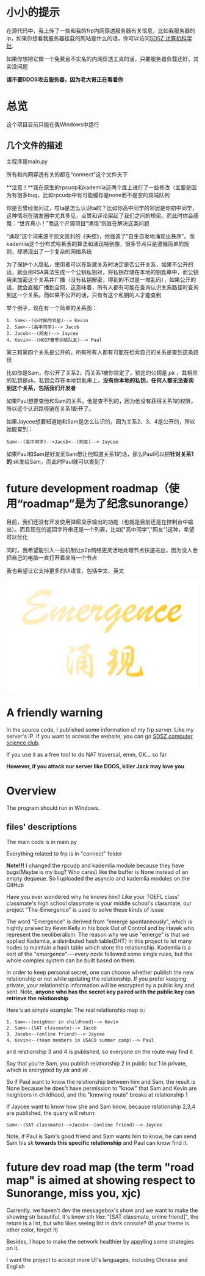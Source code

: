 # 小小的提示

在源代码中，我上传了一些和我的frp内网穿透服务器有关信息，比如我服务器的ip，如果你想看我服务器挂载的网站是什么的话，你可以访问[SDSZ 计算机科学社](sdszalg.cn).

如果你想把它做一个免费且不实名的内网穿透工具的话，只要服务器负载还好，其实没问题

**请不要DDOS攻击服务器，因为老大哥正在看着你**

# 总览

这个项目目前只能在我Windows中运行

## 几个文件的描述

主程序是main.py

所有和内网穿透有关的都在“connect”这个文件夹下

**注意！**我在原生的rpcudp和kademlia这两个库上进行了一些修改（主要是因为有很多bug，比如rpcudp中有可能缓存是none而不是空的双端队列

你是否曾经发问过，哎ta是怎么认识ta的？比如你高中同学的邻居是你初中同学，这种情况在朋友圈中尤其多见，点赞和评论架起了我们之间的桥梁。而此时你会感慨：“世界真小！”而这个开源项目“涌现”则旨在解决这类问题

“涌现”这个词来源于凯文凯利的《失控》，他强调了“自生自发地涌现出秩序”。而kademlia这个分布式哈希表的算法和涌现特别像，很多节点只是遵循简单的规则，却涌现出了一个复杂的网络系统

为了保护个人隐私，使用者可以在新建关系时决定是否公开关系，如果不公开的话，就会用RSA算法生成一个公钥私钥对，将私钥存储在本地的钥匙串中，而公钥用来加密这个关系并广播（没有私钥解密，得到的不过是一堆乱码），如果公开的话，就会直接广播到全网，这意味着，所有人都有可能在查询认识关系路径时查询到这一个关系。而如果不公开的话，只有有这个私钥的人才能查到

举个例子，现在有一个简单的关系图：

``` text
1. Sam<--(小时候的邻居)--> Kevin
2. Sam<--(高中同学)--> Jacob
3. Jacob<--(网友)--> Jaycee
4. Kevin<--(NOIP春季训练队友)--> Paul
```

第三和第四个关系是公开的，所有所有人都有可能在检索自己的关系是查到这条路径

比如你是Sam，你公开了关系2，而关系1被你锁定了，锁定的公钥是 $pk$ ，其相应的私钥是$sk$，私钥会存在本地钥匙串上，**没有你本地的私钥，任何人都无法查询到这个关系，包括我们开发者**

如果Paul想要查他和Sam的关系，他是查不到的，因为他没有获得关系1的权限，所以这个认识路径链在关系1断开了。

如果Jaycee想要知道她和Sam是怎么认识的，因为关系2、3、4是公开的，所以她能查到：

``` text
Sam<--(高中同学)-->Jacob<--(网友)--> Jaycee
```

如果Paul和Sam是好友而Sam想让他知道关系1的话，那么Paul可以把**针对关系1的** $sk$发给Sam，而此时Paul就可以查到了

# future development roadmap（使用“roadmap”是为了纪念sunorange）

目前，我们还没有开发使用弹窗显示输出的功能（也就是目前还是在控制台中输出）。而且现在的返回字符串还是一个列表，比如["高中同学","网友"]这种，希望可以优化

同时，我希望能引入一些机制让p2p网络更灵活地处理节点快速进出，因为没人会把自己的电脑一直打开着来当一个节点

我也希望让它支持更多的UI语言，包括中文、英文

![yx](./yx.png)

# A friendly warning

In the source code, I published some information of my frp server. Like my server's IP. If you want to access the website, you can go [SDSZ computer science club](sdszalg.cn).

If you use it as a free tool to do NAT traversal, emm, OK... so far

**However, if you attack our server like DDOS, killer Jack may love you**

# Overview

The program should run in Windows.

## files' descriptions

The main code is in main.py

Everything related to frp is in "connect" folder

**Note!!!** I changed the rpcudp and kademlia module because they have bugs(Maybe is my bug? Who cares) like the buffer is None instead of an empty dequeue. So I uploaded the asyncio and kademlia modules on the GitHub

Have you ever wondered why he knows him? Like your TOEFL class' classmate's high school classmate is your middle school's classmate, our project "The-Emergence" is used to solve these kinds of issue

The word "Emergence" is derived from "emerge spontaneously", which is hightly praised by Kevin Kelly in his book Out of Control and by Hayek who represent the neoliberalism. The reason why we use "emerge" is that we applied Kademlia, a distributed hash table(DHT) in this project to let many nodes to maintain a hash table which store the relationship. Kademlia is a sort of the "emergence"---every node followed some single rules, but the whole complex system can be built based on them.

In order to keep personal secret, one can choose whether publish the new relationship or not while updating the relationship. If you prefer keeping private, your relationship information will be encrypted by a public key and sent. Note, **anyone who has the secret key paired with the public key can retrieve the relationship**

Here's an simple example:
The real relationship map is:
``` text
1. Sam<--(neighbor in childhood)--> Kevin
2. Sam<--(SAT classmate)--> Jacob
3. Jacob<--(online friend)--> Jaycee
4. Kevin<--(team members in USACO summer camp)--> Paul
```
and relationship 3 and 4 is published, so everyone on the route may find it

Say that you're Sam, you publish relationship 2 in public but 1 in private, which is encrypted by $pk$ and $sk$ .

So if Paul want to know the relationship between him and Sam, the result is None because he does't have permission to "know" that Sam and Kevin are neighbors in childhood, and the "knowing route" breaks at relationship 1

If Jaycee want to know how she and Sam know, because relationship 2,3,4 are published, the query will return:

``` text
Sam<--(SAT classmate)-->Jacob<--(online friend)--> Jaycee
```

Note, if Paul is Sam's good friend and Sam wants him to know, he can send Sam his $sk$ **towards this specific relationship** and Paul can know find it.

# future dev road map (the term "road map" is aimed at showing respect to Sunorange, miss you, xjc)

Currently, we haven't dev the messagebox's show and we want to make the showing str beautiful. It's know sth like: "[SAT classmate, online friend]", the return is a list, but who likes seeing list in dark console? (If your theme is other color, forget it)

Besides, I hope to make the network healthier by appyling some strategies on it.

I want the project to accept more UI's languages, including Chinese and English
